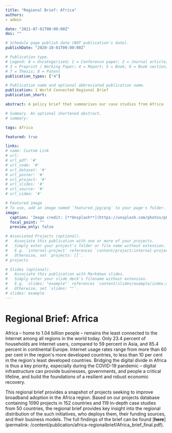 ```yaml
---
title: "Regional Brief: Africa"
authors:
- admin

date: "2021-07-01T00:00:00Z"
doi: ""

# Schedule page publish date (NOT publication's date).
publishDate: "2020-10-01T00:00:00Z"

# Publication type.
# Legend: 0 = Uncategorized; 1 = Conference paper; 2 = Journal article;
# 3 = Preprint / Working Paper; 4 = Report; 5 = Book; 6 = Book section;
# 7 = Thesis; 8 = Patent
publication_types: ["4"]

# Publication name and optional abbreviated publication name.
publication: 1 World Connected Regional Brief
publication_short: 

abstract: A policy brief that summarises our case studies from Africa

# Summary. An optional shortened abstract.
# summary: 

tags: Africa

featured: true

links:
# name: Custom Link
# url: 
# url_pdf: '#'
# url_code: '#'
# url_dataset: '#'
# url_poster: '#'
# url_project: '#'
# url_slides: '#'
# url_source: '#'
# url_video: '#'

# Featured image
# To use, add an image named `featured.jpg/png` to your page's folder. 
image:
  caption: 'Image credit: [**Unsplash**](https://unsplash.com/photos/pLCdAaMFLTE)'
  focal_point: ""
  preview_only: false

# Associated Projects (optional).
#   Associate this publication with one or more of your projects.
#   Simply enter your project's folder or file name without extension.
#   E.g. `internal-project` references `content/project/internal-project/index.md`.
#   Otherwise, set `projects: []`.
# projects

# Slides (optional).
#   Associate this publication with Markdown slides.
#   Simply enter your slide deck's filename without extension.
#   E.g. `slides: "example"` references `content/slides/example/index.md`.
#   Otherwise, set `slides: ""`.
# slides: example
---
```



# **Regional Brief: Africa**

Africa – home to 1.04 billion people – remains the least connected to the Internet among all regions in the world today. Only 23.4 percent of households are Internet users, compared to 59 percent in Asia, and 85.4 percent in continental Europe. Internet usage rates range from more than 60 per cent in the region&#39;s more developed countries, to less than 10 per cent in the region&#39;s least developed countries. Bridging the digital divide in Africa is thus a key priority, especially during the COVID-19 pandemic – digital infrastructure can provide businesses, governments, and people a critical lifeline, and build the foundations of a resilient and robust economic recovery.

This regional brief provides a snapshot of projects seeking to improve broadband adoption in the Africa region. Based on our projects database containing 1090 projects in 152 countries and 119 in-depth case studies from 50 countries, the regional brief provides key insight into the regional distribution of the such initiatives, who deploys them, their funding sources, and their business models. The full findings of the brief can be found [**here**](permalink: /content/publication/africa-regionalbrief/Africa_brief_final.pdf). 
